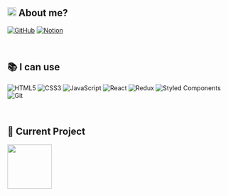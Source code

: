 <h2><img src="https://media.giphy.com/media/hvRJCLFzcasrR4ia7z/giphy.gif" height="20px"> About me?</h2>

<a href="https://github.com/soonzero">![GitHub](https://img.shields.io/badge/github-%23121011.svg?style=for-the-badge&logo=github&logoColor=white)</a>
<a href="https://www.notion.so/all-about-soonzero-341e814b97da45a187fe25ae98facee8">![Notion](https://img.shields.io/badge/Notion-%23000000.svg?style=for-the-badge&logo=notion&logoColor=white)</a>



<br />

<h2>📚 I can use</h2>

![HTML5](https://img.shields.io/badge/html5-%23E34F26.svg?style=for-the-badge&logo=html5&logoColor=white)
![CSS3](https://img.shields.io/badge/css3-%231572B6.svg?style=for-the-badge&logo=css3&logoColor=white)
![JavaScript](https://img.shields.io/badge/javascript-%23323330.svg?style=for-the-badge&logo=javascript&logoColor=%23F7DF1E)
![React](https://img.shields.io/badge/react-%2320232a.svg?style=for-the-badge&logo=react&logoColor=%2361DAFB)
![Redux](https://img.shields.io/badge/redux-%23593d88.svg?style=for-the-badge&logo=redux&logoColor=white)
![Styled Components](https://img.shields.io/badge/styled--components-DB7093?style=for-the-badge&logo=styled-components&logoColor=white)
![Git](https://img.shields.io/badge/git-%23F05033.svg?style=for-the-badge&logo=git&logoColor=white)

<br />

<h2>📄 Current Project</h2>

<a href="https://github.com/soonzero/nyang-gang"><img src="https://user-images.githubusercontent.com/95613159/170043198-80031e01-7752-40c8-94d8-670327729cb9.png" width="100px"></a>
